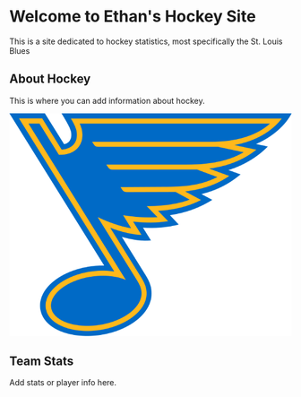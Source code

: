 # Welcome to Ethan's Hockey Site
 This is a site dedicated to hockey statistics, most specifically the St. Louis Blues

## About Hockey
This is where you can add information about hockey.

![St. Louis Blues Logo](images/St._Louis_Blues_logo.svg)

## Team Stats
Add stats or player info here.
